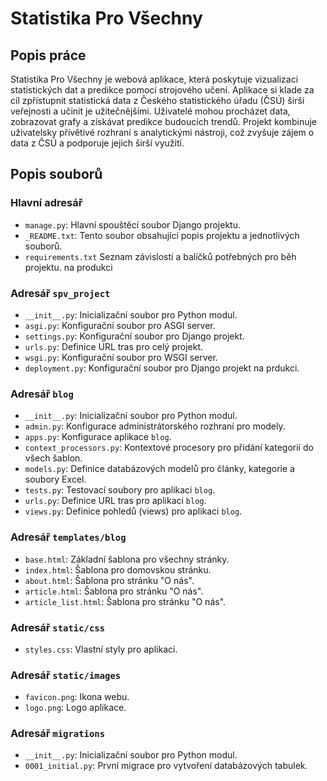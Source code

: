 # Statistika Pro Všechny

## Popis práce
Statistika Pro Všechny je webová aplikace, která poskytuje vizualizaci statistických dat a predikce pomocí strojového učení. Aplikace si klade za cíl zpřístupnit statistická data z Českého statistického úřadu (ČSÚ) širší veřejnosti a učinit je užitečnějšími. Uživatelé mohou procházet data, zobrazovat grafy a získávat predikce budoucích trendů. Projekt kombinuje uživatelsky přívětivé rozhraní s analytickými nástroji, což zvyšuje zájem o data z ČSÚ a podporuje jejich širší využití.

## Popis souborů

### Hlavní adresář
- `manage.py`: Hlavní spouštěcí soubor Django projektu.
- `_README.txt`: Tento soubor obsahující popis projektu a jednotlivých souborů.
- `requirements.txt` Seznam závislostí a balíčků potřebných pro běh projektu. na produkci

### Adresář `spv_project`
- `__init__.py`: Inicializační soubor pro Python modul.
- `asgi.py`: Konfigurační soubor pro ASGI server.
- `settings.py`: Konfigurační soubor pro Django projekt.
- `urls.py`: Definice URL tras pro celý projekt.
- `wsgi.py`: Konfigurační soubor pro WSGI server.
- `deployment.py`: Konfigurační soubor pro Django projekt na prdukci.

### Adresář `blog`
- `__init__.py`: Inicializační soubor pro Python modul.
- `admin.py`: Konfigurace administrátorského rozhraní pro modely.
- `apps.py`: Konfigurace aplikace `blog`.
- `context_processors.py`: Kontextové procesory pro přidání kategorií do všech šablon.
- `models.py`: Definice databázových modelů pro články, kategorie a soubory Excel.
- `tests.py`: Testovací soubory pro aplikaci `blog`.
- `urls.py`: Definice URL tras pro aplikaci `blog`.
- `views.py`: Definice pohledů (views) pro aplikaci `blog`.

### Adresář `templates/blog`
- `base.html`: Základní šablona pro všechny stránky.
- `index.html`: Šablona pro domovskou stránku.
- `about.html`: Šablona pro stránku "O nás".
- `article.html`: Šablona pro stránku "O nás".
- `article_list.html`: Šablona pro stránku "O nás".

### Adresář `static/css`
- `styles.css`: Vlastní styly pro aplikaci.

### Adresář `static/images`
- `favicon.png`: Ikona webu.
- `logo.png`: Logo aplikace.

### Adresář `migrations`
- `__init__.py`: Inicializační soubor pro Python modul.
- `0001_initial.py`: První migrace pro vytvoření databázových tabulek.


